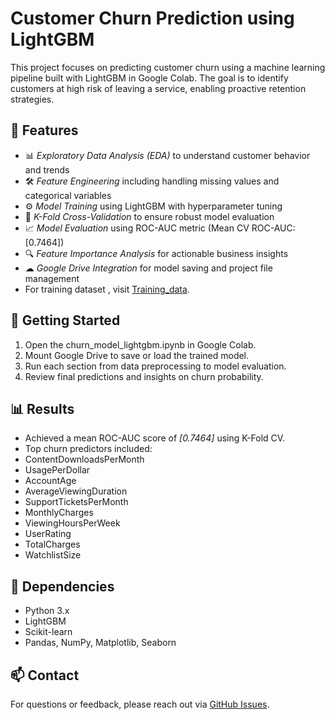 # Customer Churn Prediction using LightGBM

This project focuses on predicting customer churn using a machine learning pipeline built with LightGBM in Google Colab. The goal is to identify customers at high risk of leaving a service, enabling proactive retention strategies.

## 📌 Features

- 📊 *Exploratory Data Analysis (EDA)* to understand customer behavior and trends
- 🛠 *Feature Engineering* including handling missing values and categorical variables
- ⚙ *Model Training* using LightGBM with hyperparameter tuning
- 🧪 *K-Fold Cross-Validation* to ensure robust model evaluation
- 📈 *Model Evaluation* using ROC-AUC metric (Mean CV ROC-AUC: [0.7464])
- 🔍 *Feature Importance Analysis* for actionable business insights
- ☁ *Google Drive Integration* for model saving and project file management
- For training dataset , visit [Training_data](https://drive.google.com/file/d/1KcHtQx0R2PGl7c1yKdzL9te1aILh-HCc/view?usp=sharing).


## 🚀 Getting Started

1. Open the churn_model_lightgbm.ipynb in Google Colab.
2. Mount Google Drive to save or load the trained model.
3. Run each section from data preprocessing to model evaluation.
4. Review final predictions and insights on churn probability.

## 📊 Results

- Achieved a mean ROC-AUC score of *[0.7464]* using K-Fold CV.
- Top churn predictors included:
- ContentDownloadsPerMonth
- UsagePerDollar
- AccountAge
- AverageViewingDuration
- SupportTicketsPerMonth
- MonthlyCharges
- ViewingHoursPerWeek
- UserRating
- TotalCharges
- WatchlistSize



## 📌 Dependencies

- Python 3.x
- LightGBM
- Scikit-learn
- Pandas, NumPy, Matplotlib, Seaborn

## 📫 Contact

For questions or feedback, please reach out via [GitHub Issues](https://github.com/manan3114/Customer-Churn-Prediction-Model/issues).
